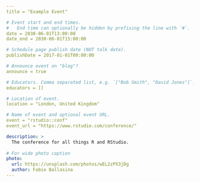 ```yaml
---
title = "Example Event"

# Event start and end times.
#   End time can optionally be hidden by prefixing the line with `#`.
date = 2030-06-01T13:00:00
date_end = 2030-06-01T15:00:00

# Schedule page publish date (NOT talk date).
publishDate = 2017-01-01T00:00:00

# Announce event on "blog"?
announce = true

# Educators. Comma separated list, e.g. `["Bob Smith", "David Jones"]`.
educators = []

# Location of event.
location = "London, United Kingdom"

# Name of event and optional event URL.
event = "rstudio::conf"
event_url = "https://www.rstudio.com/conference/"

description: >
  The conference for all things R and RStudio.
  
# For wide photo caption
photo:
  url: https://unsplash.com/photos/wEL2zPX3jDg
  author: Fabio Ballasina
---
```

